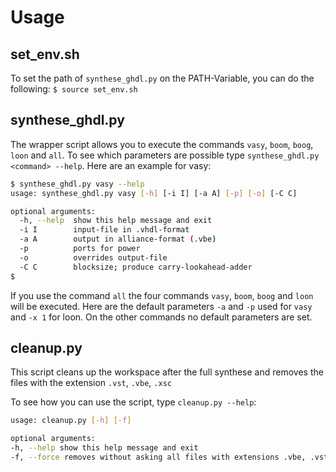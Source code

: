 # Usage

## set_env.sh

To set the path of `synthese_ghdl.py` on
the PATH-Variable, you can do the following:
`$ source set_env.sh`

## synthese_ghdl.py
The wrapper script allows you to execute
the commands `vasy`, `boom`, `boog`, `loon` and `all`.
To see which parameters are possible type 
`synthese_ghdl.py <command> --help`.
Here are an example for vasy:
```bash
$ synthese_ghdl.py vasy --help
usage: synthese_ghdl.py vasy [-h] [-i I] [-a A] [-p] [-o] [-C C]

optional arguments:
  -h, --help  show this help message and exit
  -i I        input-file in .vhdl-format
  -a A        output in alliance-format (.vbe)
  -p          ports for power
  -o          overrides output-file
  -C C        blocksize; produce carry-lookahead-adder
$
```

If you use the command `all` the four commands `vasy`, `boom`, `boog` and `loon` will be executed.
Here are the default parameters `-a` and `-p` used for `vasy` and `-x 1` for loon. 
On the other commands no default parameters are set. 

## cleanup.py
This script cleans up the workspace after
the full synthese and removes the files
with the extension `.vst`, `.vbe`, `.xsc`

To see how you can use the script, type
`cleanup.py --help`:
```bash
usage: cleanup.py [-h] [-f]

optional arguments:
-h, --help show this help message and exit
-f, --force removes without asking all files with extensions .vbe, .vst, .xsc.
```
